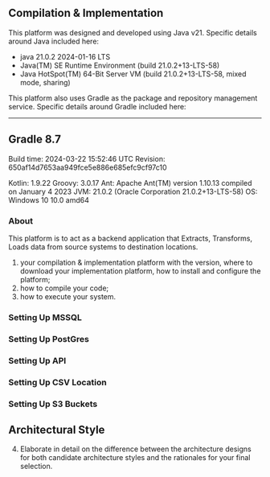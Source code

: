 ## Compilation & Implementation

This platform was designed and developed using Java v21.  Specific details around Java included here:

- java 21.0.2 2024-01-16 LTS
- Java(TM) SE Runtime Environment (build 21.0.2+13-LTS-58)
- Java HotSpot(TM) 64-Bit Server VM (build 21.0.2+13-LTS-58, mixed mode, sharing)

This platform also uses Gradle as the package and repository management service.  Specific details around Gradle included here:

------------------------------------------------------------
Gradle 8.7
------------------------------------------------------------

Build time:   2024-03-22 15:52:46 UTC
Revision:     650af14d7653aa949fce5e886e685efc9cf97c10

Kotlin:       1.9.22
Groovy:       3.0.17
Ant:          Apache Ant(TM) version 1.10.13 compiled on January 4 2023
JVM:          21.0.2 (Oracle Corporation 21.0.2+13-LTS-58)
OS:           Windows 10 10.0 amd64

### About
This platform is to act as a backend application that Extracts, Transforms, Loads data from source systems to destination locations.  

1) your compilation & implementation platform with the version, where to download
your implementation platform, how to install and configure the platform;
2) how to compile your code;
3) how to execute your system.

### Setting Up MSSQL

### Setting Up PostGres

### Setting Up API

### Setting Up CSV Location

### Setting Up S3 Buckets

## Architectural Style

4) Elaborate in detail on the difference between the architecture designs for both
candidate architecture styles and the rationales for your final selection.

